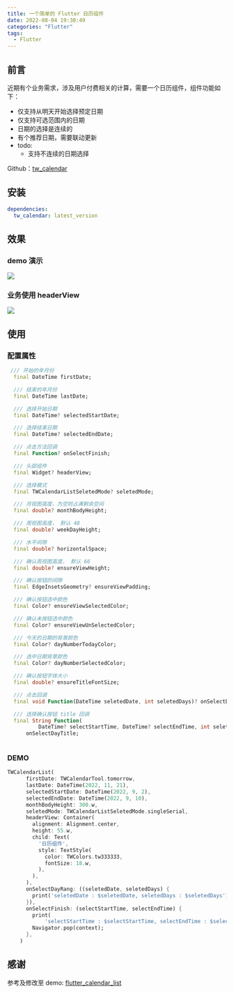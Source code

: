 ```yaml
---
title: 一个简单的 Flutter 日历组件
date: 2022-08-04 19:30:49
categories: "Flutter"
tags:
  - Flutter
---
```


## 前言
近期有个业务需求，涉及用户付费相关的计算，需要一个日历组件，组件功能如下：
- 仅支持从明天开始选择预定日期
- 仅支持可选范围内的日期
- 日期的选择是连续的
- 有个推荐日期，需要联动更新
- todo:
    - 支持不连续的日期选择


Github：[tw_calendar](https://github.com/zeqinjie/tw_calendar)

## 安装
```yaml
dependencies:
  tw_calendar: latest_version
```

## 效果

### demo 演示
![](/images/2022/一个简单的-Flutter-日历组件/1.gif)

### 业务使用 headerView
![](/images/2022/一个简单的-Flutter-日历组件/2.gif)

## 使用

### 配置属性

```dart
 /// 开始的年月份
  final DateTime firstDate;

  /// 结束的年月份
  final DateTime lastDate;

  /// 选择开始日期
  final DateTime? selectedStartDate;

  /// 选择结束日期
  final DateTime? selectedEndDate;

  /// 点击方法回调
  final Function? onSelectFinish;

  /// 头部组件
  final Widget? headerView;

  /// 选择模式
  final TWCalendarListSeletedMode? seletedMode;

  /// 月视图高度，为空则占满剩余空间
  final double? monthBodyHeight;

  /// 周视图高度， 默认 48
  final double? weekDayHeight;

  /// 水平间隙
  final double? horizontalSpace;

  /// 确认周视图高度， 默认 66
  final double? ensureViewHeight;

  /// 确认按钮的间隙
  final EdgeInsetsGeometry? ensureViewPadding;

  /// 确认按钮选中颜色
  final Color? ensureViewSelectedColor;

  /// 确认未按钮选中颜色
  final Color? ensureViewUnSelectedColor;

  /// 今天的日期的背景颜色
  final Color? dayNumberTodayColor;

  /// 选中日期背景颜色
  final Color? dayNumberSelectedColor;

  /// 确认按钮字体大小
  final double? ensureTitleFontSize;

  /// 点击回调
  final void Function(DateTime seletedDate, int seletedDays)? onSelectDayRang;

  /// 选择确认按钮 title 回调
  final String Function(
          DateTime? selectStartTime, DateTime? selectEndTime, int seletedDays)?
      onSelectDayTitle;
  
```

### DEMO

```dart
TWCalendarList(
      firstDate: TWCalendarTool.tomorrow,
      lastDate: DateTime(2022, 11, 21),
      selectedStartDate: DateTime(2022, 9, 2),
      selectedEndDate: DateTime(2022, 9, 10),
      monthBodyHeight: 300.w,
      seletedMode: TWCalendarListSeletedMode.singleSerial,
      headerView: Container(
        alignment: Alignment.center,
        height: 55.w,
        child: Text(
          '日历组件',
          style: TextStyle(
            color: TWColors.tw333333,
            fontSize: 18.w,
          ),
        ),
      ),
      onSelectDayRang: ((seletedDate, seletedDays) {
        print('seletedDate : $seletedDate, seletedDays : $seletedDays');
      }),
      onSelectFinish: (selectStartTime, selectEndTime) {
        print(
            'selectStartTime : $selectStartTime, selectEndTime : $selectEndTime');
        Navigator.pop(context);
      },
    )
```

## 感谢

参考及修改至 demo: [flutter_calendar_list](https://github.com/heruijun/flutter_calendar_list)